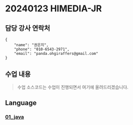 # 20240123 HIMEDIA-JR
## 담당 강사 연락처
```
{
    "name": "권은지",
    "phone": "010-6543-2971",
    "email": "panda.ohgiraffers@gmail.com"
}
```
## 수업 내용
> 수업 소스코드는 수업이 진행되면서 여기에 올려드리겠습니다.

## Language
### [01_java](https://github.com/20240123-himedia/01_java)
